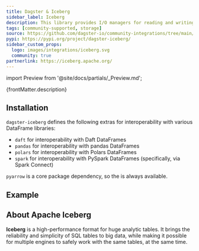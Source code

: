 ```yaml
---
title: Dagster & Iceberg
sidebar_label: Iceberg
description: This library provides I/O managers for reading and writing Apache Iceberg tables. It also provides a Dagster resource for accessing Iceberg tables.
tags: [community-supported, storage]
source: https://github.com/dagster-io/community-integrations/tree/main/libraries/dagster-iceberg
pypi: https://pypi.org/project/dagster-iceberg/
sidebar_custom_props:
  logo: images/integrations/iceberg.svg
  community: true
partnerlink: https://iceberg.apache.org/
---
```


import Preview from '@site/docs/partials/\_Preview.md';

<Preview />

<p>{frontMatter.description}</p>

## Installation

<PackageInstallInstructions packageName="dagster-iceberg" />

`dagster-iceberg` defines the following extras for interoperability with various DataFrame libraries:

- `daft` for interoperability with Daft DataFrames
- `pandas` for interoperability with pandas DataFrames
- `polars` for interoperability with Polars DataFrames
- `spark` for interoperability with PySpark DataFrames (specifically, via Spark Connect)

`pyarrow` is a core package dependency, so the <PyObject section="libraries" object="io_manager.arrow.PyArrowIcebergIOManager" module="dagster_iceberg" /> is always available.

## Example

<CodeExample path="docs_snippets/docs_snippets/integrations/iceberg.py" language="python" />

## About Apache Iceberg

**Iceberg** is a high-performance format for huge analytic tables. It brings the reliability and simplicity of SQL tables to big data, while making it possible for multiple engines to safely work with the same tables, at the same time.

